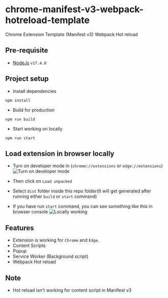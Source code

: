 # chrome-manifest-v3-webpack-hotreload-template
Chrome Extension Template (Manifest v3) Webpack Hot reload

## Pre-requisite
- [NodeJs](https://nodejs.org/) `v17.4.0`

## Project setup
- Install dependencies
```
npm install
```
- Build for production
```
npm run build
```
- Start working on locally
```
npm run start
```

## Load extension in browser locally
- Turn on developer mode in (`chrome://extensions` or `edge://extensions`)
![Turn on developer mode](images/devmode.png)

- Then click on `Load unpacked`
- Select `dist` folder inside this repo folder(It will get generated after running either `build` or `start` command)

- If you have run `start` command, you can see something like this in browser console
![Locally working](images/loaded.png)

## Features
- Extension is working for `Chrome` and `Edge`.
- Content Scripts
- Popup
- Service Worker (Background script)
- Webpack Hot reload

## Note
- Hot reload isn't working for content script in Manifest v3